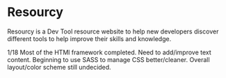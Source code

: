# Resourcy

Resourcy is a Dev Tool resource website to help new developers discover different tools to help improve their skills and knowledge.


1/18
Most of the HTMl framework completed. Need to add/improve text content.
Beginning to use SASS to manage CSS better/cleaner. Overall layout/color scheme still undecided.
